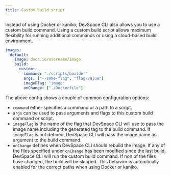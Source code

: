 ```yaml
---
title: Custom build script
---
```


Instead of using Docker or kaniko, DevSpace CLI also allows you to use a custom build command. Using a custom build script allows maximum flexibility for running additional commands or using a cloud-based build environment.

```yaml
images:
  default:
    image: dscr.io/username/image
    build:
      custom:
        command: "./scripts/builder"
        args: ["--some-flag", "flag-value"]
        imageFlag: "image"
        onChange: ["./Dockerfile"]
```

The above config shows a couple of common configuration options:
- `command` either specifies a command or a path to a script.
- `args` can be used to pass arguments and flags to this custom build command or script.
- `imageFlag` is the name of the flag that DevSpace CLI will use to pass the image name including the generated tag to the build command. If `imageFlag` is not defined, DevSpace CLI will pass the image name as argument to the build command.
- `onChange` defines when DevSpace CLI should rebuild the image. If any of the files specified under `onChange` has been modified since the last build, DevSpace CLI will run the custom build command. If non of the files have changed, the build will be skipped. This behavior is automtically enabled for the correct paths when using Docker or kaniko.
